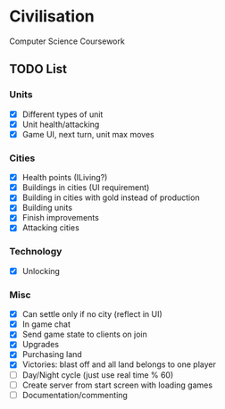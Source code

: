 # Civilisation

Computer Science Coursework

## TODO List

### Units
- [x] Different types of unit
- [x] Unit health/attacking
- [x] Game UI, next turn, unit max moves

### Cities
- [x] Health points (ILiving?)
- [x] Buildings in cities (UI requirement)
- [x] Building in cities with gold instead of production
- [x] Building units
- [x] Finish improvements
- [x] Attacking cities

### Technology
- [x] Unlocking

### Misc
- [x] Can settle only if no city (reflect in UI)
- [x] In game chat
- [x] Send game state to clients on join
- [x] Upgrades
- [x] Purchasing land
- [x] Victories: blast off and all land belongs to one player
- [ ] Day/Night cycle (just use real time % 60)
- [ ] Create server from start screen with loading games
- [ ] Documentation/commenting 
